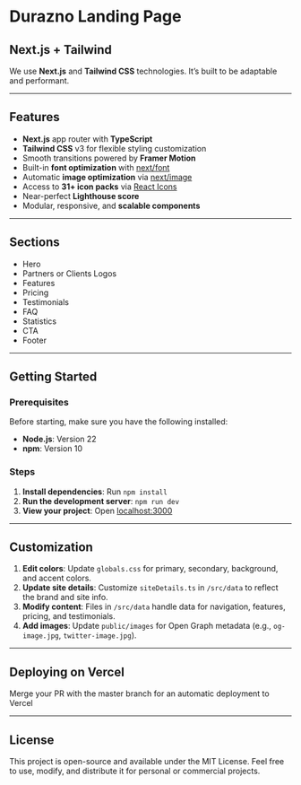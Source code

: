 # Durazno Landing Page
## Next.js + Tailwind

We use **Next.js** and **Tailwind CSS** technologies. It’s built to be adaptable and performant.

---

## Features

- **Next.js** app router with **TypeScript**
- **Tailwind CSS** v3 for flexible styling customization
- Smooth transitions powered by **Framer Motion**
- Built-in **font optimization** with [next/font](https://nextjs.org/docs/app/api-reference/components/font)
- Automatic **image optimization** via [next/image](https://nextjs.org/docs/app/building-your-application/optimizing/images)
- Access to **31+ icon packs** via [React Icons](https://react-icons.github.io/react-icons/)
- Near-perfect **Lighthouse score**
- Modular, responsive, and **scalable components**

---

## Sections

- Hero
- Partners or Clients Logos
- Features
- Pricing
- Testimonials
- FAQ
- Statistics
- CTA
- Footer

---

## Getting Started

### Prerequisites

Before starting, make sure you have the following installed:

- **Node.js**: Version 22
- **npm**: Version 10

### Steps

1. **Install dependencies**: Run `npm install`
2. **Run the development server**: `npm run dev`
3. **View your project**: Open [localhost:3000](http://localhost:3000)

---

## Customization

1. **Edit colors**: Update `globals.css` for primary, secondary, background, and accent colors.
2. **Update site details**: Customize `siteDetails.ts` in `/src/data` to reflect the brand and site info.
3. **Modify content**: Files in `/src/data` handle data for navigation, features, pricing, and testimonials.
4. **Add images**: Update `public/images` for Open Graph metadata (e.g., `og-image.jpg`, `twitter-image.jpg`).

---

## Deploying on Vercel

Merge your PR with the master branch for an automatic deployment to Vercel

--- 

## License

This project is open-source and available under the MIT License. Feel free to use, modify, and distribute it for personal or commercial projects.

